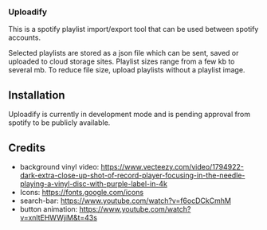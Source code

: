 ### Uploadify

This is a spotify playlist import/export tool that can be used between spotify accounts.

Selected playlists are stored as a json file which can be sent, saved or uploaded to cloud storage sites. Playlist sizes range from a few kb to several mb. To reduce file size, upload playlists without a playlist image.  

## Installation

Uploadify is currently in development mode and is pending approval from spotify to be publicly available.

## Credits

- background vinyl video: https://www.vecteezy.com/video/1794922-dark-extra-close-up-shot-of-record-player-focusing-in-the-needle-playing-a-vinyl-disc-with-purple-label-in-4k 
- Icons: https://fonts.google.com/icons
- search-bar: https://www.youtube.com/watch?v=f6ocDCkCmhM
- button animation: https://www.youtube.com/watch?v=xnltEHWWjiM&t=43s
